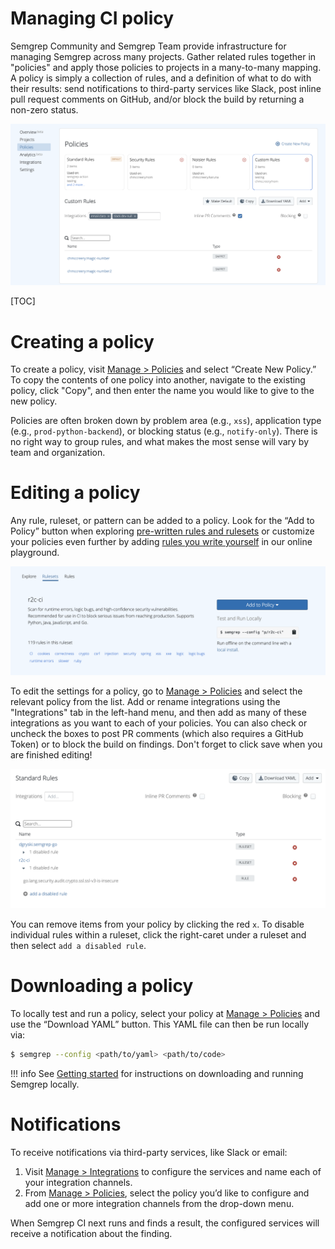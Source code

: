# Managing CI policy

Semgrep Community and Semgrep Team provide infrastructure for managing Semgrep across many projects. Gather related rules together in "policies" and apply those policies to projects in a many-to-many mapping. A policy is simply a collection of rules, and a definition of what to do with their results: send notifications to third-party services like Slack, post inline pull request comments on GitHub, and/or block the build by returning a non-zero status.

![Sample policy with rules set to send notifcations and post PR comments](img/policy-sample.png "Policy to notify when results are found but not block the CI build")

[TOC]

# Creating a policy

To create a policy, visit [Manage > Policies](https://semgrep.dev/manage/policy) and select “Create New Policy.” To copy the contents of one policy into another, navigate to the existing policy, click "Copy", and then enter the name you would like to give to the new policy.

Policies are often broken down by problem area (e.g., `xss`), application type (e.g., `prod-python-backend`), or blocking status (e.g., `notify-only`). There is no right way to group rules, and what makes the most sense will vary by team and organization.

# Editing a policy

Any rule, ruleset, or pattern can be added to a policy. Look for the “Add to Policy” button when exploring [pre-written rules and rulesets](https://semgrep.dev/explore) or customize your policies even further by adding [rules you write yourself](https://semgrep.live) in our online playground.

![A ruleset with an "Add to Policy" button visible](img/ruleset.png "A ruleset showing 'Add to Policy'")

To edit the settings for a policy, go to [Manage > Policies](https://semgrep.dev/manage/policy) and select the relevant policy from the list. Add or rename integrations using the "Integrations" tab in the left-hand menu, and then add as many of these integrations as you want to each of your policies. You can also check or uncheck the boxes to post PR comments (which also requires a GitHub Token) or to block the build on findings. Don't forget to click save when you are finished editing!

![Policy with disabled rules showing](img/remove-from-policy.png "Disabling a rule within a ruleset")

You can remove items from your policy by clicking the red `x`. To disable individual rules within a ruleset, click the right-caret under a ruleset and then select `add a disabled rule`.
# Downloading a policy

To locally test and run a policy, select your policy at [Manage > Policies](https://semgrep.dev/manage/policy) and use the “Download YAML” button. This YAML file can then be run locally via:

```bash
$ semgrep --config <path/to/yaml> <path/to/code>
```

!!! info
    See [Getting started](getting-started.md) for instructions on downloading and running Semgrep locally.

# Notifications

To receive notifications via third-party services, like Slack or email:

1. Visit [Manage > Integrations](https://semgrep.dev/manage/notifications) to configure the services and name each of your integration channels.
2. From [Manage > Policies](https://semgrep.dev/manage/policy), select the policy you’d like to configure and add one or more integration channels from the drop-down menu.

When Semgrep CI next runs and finds a result, the configured services will receive a notification about the finding.

